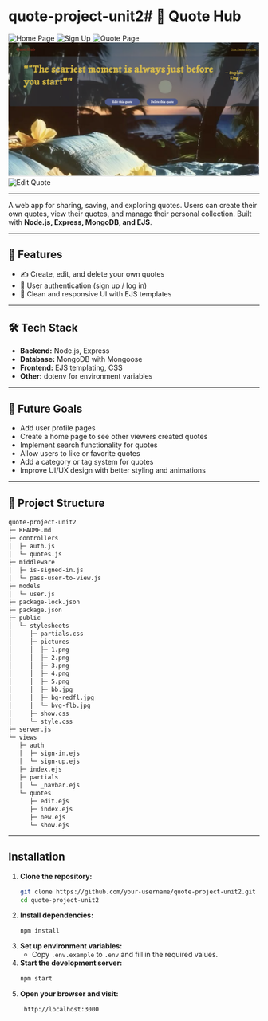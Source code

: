 # quote-project-unit2# 📖 Quote Hub  
![Home Page](./public/stylesheets/pictures/1.png)
![Sign Up](./public/stylesheets/pictures/2.png)
![Quote Page](./public/stylesheets/pictures/3.png)
![View Quote](./public/stylesheets/pictures/4.png)
![Edit Quote](./public/stylesheets/pictures/5.png)

---


A web app for sharing, saving, and exploring quotes. Users can create their own quotes, view their quotes, and manage their personal collection. Built with **Node.js, Express, MongoDB, and EJS**.  

---

## 🚀 Features  
- ✍️ Create, edit, and delete your own quotes   
- 👤 User authentication (sign up / log in)   
- 🎨 Clean and responsive UI with EJS templates  

---

## 🛠️ Tech Stack  
- **Backend:** Node.js, Express  
- **Database:** MongoDB with Mongoose  
- **Frontend:** EJS templating, CSS  
- **Other:** dotenv for environment variables  

---

## 🎯 Future Goals

- Add user profile pages
- Create a home page to see other viewers created quotes
- Implement search functionality for quotes
- Allow users to like or favorite quotes
- Add a category or tag system for quotes
- Improve UI/UX design with better styling and animations


---

## 📂 Project Structure  

```
quote-project-unit2
├─ README.md
├─ controllers
│  ├─ auth.js
│  └─ quotes.js
├─ middleware
│  ├─ is-signed-in.js
│  └─ pass-user-to-view.js
├─ models
│  └─ user.js
├─ package-lock.json
├─ package.json
├─ public
│  └─ stylesheets
│     ├─ partials.css
│     ├─ pictures
│     │  ├─ 1.png
│     │  ├─ 2.png
│     │  ├─ 3.png
│     │  ├─ 4.png
│     │  ├─ 5.png
│     │  ├─ bb.jpg
│     │  ├─ bg-redfl.jpg
│     │  └─ bvg-flb.jpg
│     ├─ show.css
│     └─ style.css
├─ server.js
└─ views
   ├─ auth
   │  ├─ sign-in.ejs
   │  └─ sign-up.ejs
   ├─ index.ejs
   ├─ partials
   │  └─ _navbar.ejs
   └─ quotes
      ├─ edit.ejs
      ├─ index.ejs
      ├─ new.ejs
      └─ show.ejs

```
---


## Installation 
 1. **Clone the repository:**
    ```bash
    git clone https://github.com/your-username/quote-project-unit2.git
    cd quote-project-unit2
    ```
2. **Install dependencies:**
   ```bash
   npm install
    ```
 3. **Set up environment variables:**
    - Copy `.env.example` to `.env` and fill in the required values.
4. **Start the development server:**
    ```bash
    npm start    
    ```
5. **Open your browser and visit:**
   ```
    http://localhost:3000 
   ```
